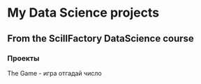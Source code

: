 # My Data Science projects
## From the ScillFactory DataScience course

### Проекты
The Game - игра отгадай число

